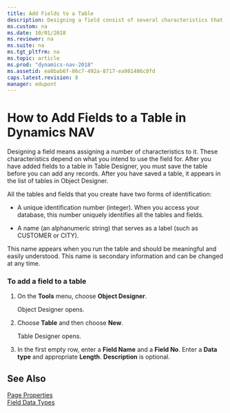 ```yaml
---
title: Add Fields to a Table
description: Designing a field consist of several characteristics that depend on usability. Tables and fields are identified by unique identification number or a name.
ms.custom: na
ms.date: 10/01/2018
ms.reviewer: na
ms.suite: na
ms.tgt_pltfrm: na
ms.topic: article
ms.prod: "dynamics-nav-2018"
ms.assetid: ea8bab6f-06c7-492a-8717-ea981486c8fd
caps.latest.revision: 8
manager: edupont
---
```

# How to Add Fields to a Table in Dynamics NAV
Designing a field means assigning a number of characteristics to it. These characteristics depend on what you intend to use the field for. After you have added fields to a table in Table Designer, you must save the table before you can add any records. After you have saved a table, it appears in the list of tables in Object Designer.  
  
 All the tables and fields that you create have two forms of identification:  
  
-   A unique identification number \(integer\). When you access your database, this number uniquely identifies all the tables and fields.  
  
-   A name \(an alphanumeric string\) that serves as a label \(such as CUSTOMER or CITY\).  
  
 This name appears when you run the table and should be meaningful and easily understood. This name is secondary information and can be changed at any time.  
  
### To add a field to a table  
  
1.  On the **Tools** menu, choose **Object Designer**.  
  
     Object Designer opens.  
  
2.  Choose **Table** and then choose **New**.  
  
     Table Designer opens.  
  
3.  In the first empty row, enter a **Field Name** and a **Field No**. Enter a **Data type** and appropriate **Length**. **Description** is optional.  
  
## See Also  
 [Page Properties](Page-Properties.md)   
 [Field Data Types](Field-Data-Types.md)